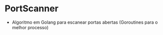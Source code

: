 # PortScanner
- Algoritmo em Golang para escanear portas abertas (Goroutines para o melhor processo)
